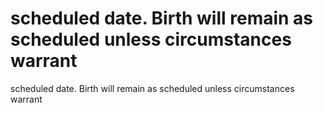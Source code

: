# scheduled date. Birth will remain as scheduled unless circumstances warrant

scheduled date. Birth will remain as scheduled unless circumstances warrant